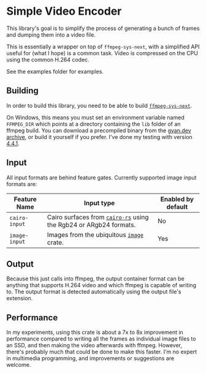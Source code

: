 # Simple Video Encoder
This library's goal is to simplify the process of generating a bunch of frames and dumping them into a video file.

This is essentially a wrapper on top of `ffmpeg-sys-next`, with a simplified API useful for (what I hope) is a common task. Video is compressed on the CPU using the common H.264 codec.

See the examples folder for examples.

## Building

In order to build this library, you need to be able to build [`ffmpeg-sys-next`](https://crates.io/crates/ffmpeg-sys-next).

On Windows, this means you must set an environment variable named `FFMPEG_DIR` which points at a directory containing the `lib` folder of an ffmpeg build. You can download a precompiled binary from the [gyan.dev archive](https://github.com/GyanD/codexffmpeg/releases), or build it yourself if you prefer. I've done my testing with version [4.4.1](https://github.com/GyanD/codexffmpeg/releases/tag/4.4.1).

## Input

All input formats are behind feature gates. Currently supported image input formats are:

|Feature Name|Input type|Enabled by default|
|----|----|----|
|`cairo-input`|Cairo surfaces from [`cairo-rs`](https://crates.io/crates/cairo-rs) using the Rgb24 or ARgb24 formats.|No|
|`image-input`|Images from the ubiquitous [`image`](https://crates.io/crates/image) crate.|Yes|

## Output

Because this just calls into ffmpeg, the output container format can be anything that supports H.264 video and which ffmpeg is capable of writing to. The output format is detected automatically using the output file's extension.

## Performance

In my experiments, using this crate is about a 7x to 8x improvement in performance compared to writing all the frames as individual image files to an SSD, and then making the video afterwards with ffmpeg. However, there's probably much that could be done to make this faster. I'm no expert in multimedia programming, and improvements or suggestions are welcome.